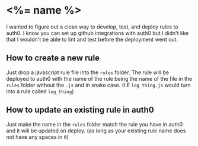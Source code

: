 # <%= name %>
I wanted to figure out a clean way to develop, test, and deploy rules to auth0. I know you can set up github integrations with auth0 but I didn't like that I wouldn't be able to lint and test before the deployment went out.

## How to create a new rule
Just drop a javascript rule file into the `rules` folder. The rule will be deployed to auth0 with the name of the rule being the name of the file in the `rules` folder without the `.js` and in snake case. (I.E `log thing.js` would turn into a rule called `log_thing`)

## How to update an existing rule in auth0
Just make the name in the `rules` folder match the rule you have in auth0 and it will be updated on deploy. (as long as your existing rule name does not have any spaces in it)
